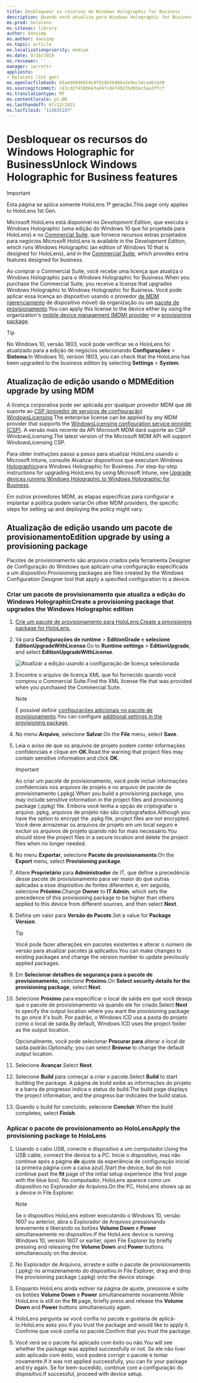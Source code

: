 ```yaml
---
title: Desbloquear os recursos do Windows Holographic for Business
description: Quando você atualiza para Windows Holographic for Business, o HoloLens fornece recursos adicionais projetados para empresas.
ms.prod: hololens
ms.sitesec: library
author: dansimp
ms.author: dansimp
ms.topic: article
ms.localizationpriority: medium
ms.date: 9/16/2019
ms.reviewer: ''
manager: jarrettr
appliesto:
- HoloLens (1st gen)
ms.openlocfilehash: b5ae9b0d6859c0f916b5b906e2e9ec54cad6cbd9
ms.sourcegitcommit: c43cd2f450b643ad4fc8e749235d03ec5aa3ffcf
ms.translationtype: MT
ms.contentlocale: pt-BR
ms.lasthandoff: 07/12/2021
ms.locfileid: "113635187"
---
```

# <a name="unlock-windows-holographic-for-business-features"></a><span data-ttu-id="e3c13-103">Desbloquear os recursos do Windows Holographic for Business</span><span class="sxs-lookup"><span data-stu-id="e3c13-103">Unlock Windows Holographic for Business features</span></span>

> [!IMPORTANT]
> <span data-ttu-id="e3c13-104">Esta página se aplica somente HoloLens 1ª geração.</span><span class="sxs-lookup"><span data-stu-id="e3c13-104">This page only applies to HoloLens 1st Gen.</span></span>

<span data-ttu-id="e3c13-105">Microsoft HoloLens está disponível no *Development Edition,* que executa o Windows Holographic (uma edição do Windows 10 que foi projetada para HoloLens) e no [Commercial Suite](hololens-commercial-features.md), que fornece recursos extras projetados para negócios.</span><span class="sxs-lookup"><span data-stu-id="e3c13-105">Microsoft HoloLens is available in the *Development Edition*, which runs Windows Holographic (an edition of Windows 10 that is designed for HoloLens), and in the [Commercial Suite](hololens-commercial-features.md), which provides extra features designed for business.</span></span>

<span data-ttu-id="e3c13-106">Ao comprar o Commercial Suite, você recebe uma licença que atualiza o Windows Holographic para o Windows Holographic for Business.</span><span class="sxs-lookup"><span data-stu-id="e3c13-106">When you purchase the Commercial Suite, you receive a license that upgrades Windows Holographic to Windows Holographic for Business.</span></span> <span data-ttu-id="e3c13-107">Você pode aplicar essa licença ao dispositivo usando o provedor [de MDM (gerenciamento](#edition-upgrade-by-using-mdm) de dispositivo móvel) da organização ou um [pacote de provisionamento](#edition-upgrade-by-using-a-provisioning-package).</span><span class="sxs-lookup"><span data-stu-id="e3c13-107">You can apply this license to the device either by using the organization's [mobile device management (MDM) provider](#edition-upgrade-by-using-mdm) or a [provisioning package](#edition-upgrade-by-using-a-provisioning-package).</span></span>

> [!TIP]
> <span data-ttu-id="e3c13-108">No Windows 10, versão 1803, você pode verificar se o HoloLens foi atualizado para a edição de negócios selecionando **Configurações**  >  **Sistema**.</span><span class="sxs-lookup"><span data-stu-id="e3c13-108">In Windows 10, version 1803, you can check that the HoloLens has been upgraded to the business edition by selecting **Settings** > **System**.</span></span>

## <a name="edition-upgrade-by-using-mdm"></a><span data-ttu-id="e3c13-109">Atualização de edição usando o MDM</span><span class="sxs-lookup"><span data-stu-id="e3c13-109">Edition upgrade by using MDM</span></span>

<span data-ttu-id="e3c13-110">A licença corporativa pode ser aplicada por qualquer provedor MDM que dê suporte ao [CSP (provedor de serviços de configuração) WindowsLicensing](https://msdn.microsoft.com/library/windows/hardware/dn904983.aspx).</span><span class="sxs-lookup"><span data-stu-id="e3c13-110">The enterprise license can be applied by any MDM provider that supports the [WindowsLicensing configuration service provider (CSP)](https://msdn.microsoft.com/library/windows/hardware/dn904983.aspx).</span></span> <span data-ttu-id="e3c13-111">A versão mais recente da API Microsoft MDM dará suporte ao CSP WindowsLicensing.</span><span class="sxs-lookup"><span data-stu-id="e3c13-111">The latest version of the Microsoft MDM API will support WindowsLicensing CSP.</span></span>

<span data-ttu-id="e3c13-112">Para obter instruções passo a passo para atualizar HoloLens usando o Microsoft Intune, consulte Atualizar dispositivos que executam Windows [Holographic](/intune/holographic-upgrade)para Windows Holographic for Business .</span><span class="sxs-lookup"><span data-stu-id="e3c13-112">For step-by-step instructions for upgrading HoloLens by using Microsoft Intune, see [Upgrade devices running Windows Holographic to Windows Holographic for Business](/intune/holographic-upgrade).</span></span>

 <span data-ttu-id="e3c13-113">Em outros provedores MDM, as etapas específicas para configurar e implantar a política podem variar.</span><span class="sxs-lookup"><span data-stu-id="e3c13-113">On other MDM providers, the specific steps for setting up and deploying the policy might vary.</span></span>

## <a name="edition-upgrade-by-using-a-provisioning-package"></a><span data-ttu-id="e3c13-114">Atualização de edição usando um pacote de provisionamento</span><span class="sxs-lookup"><span data-stu-id="e3c13-114">Edition upgrade by using a provisioning package</span></span>

<span data-ttu-id="e3c13-115">Pacotes de provisionamento são arquivos criados pela ferramenta Designer de Configuração do Windows que aplicam uma configuração especificada a um dispositivo.</span><span class="sxs-lookup"><span data-stu-id="e3c13-115">Provisioning packages are files created by the Windows Configuration Designer tool that apply a specified configuration to a device.</span></span>

### <a name="create-a-provisioning-package-that-upgrades-the-windows-holographic-edition"></a><span data-ttu-id="e3c13-116">Criar um pacote de provisionamento que atualiza a edição do Windows Holographic</span><span class="sxs-lookup"><span data-stu-id="e3c13-116">Create a provisioning package that upgrades the Windows Holographic edition</span></span>

1. [<span data-ttu-id="e3c13-117">Crie um pacote de provisionamento para HoloLens.</span><span class="sxs-lookup"><span data-stu-id="e3c13-117">Create a provisioning package for HoloLens.</span></span>](hololens-provisioning.md)
1. <span data-ttu-id="e3c13-118">Vá para **Configurações de runtime**  >  **EditionGrade** e **selecione EditionUpgradeWithLicense**.</span><span class="sxs-lookup"><span data-stu-id="e3c13-118">Go to **Runtime settings** > **EditionUpgrade**, and select **EditionUpgradeWithLicense**.</span></span>

    ![Atualizar a edição usando a configuração de licença selecionada](images/icd1.png)

1. <span data-ttu-id="e3c13-120">Encontre o arquivo de licença XML que foi fornecido quando você comprou o Commercial Suite.</span><span class="sxs-lookup"><span data-stu-id="e3c13-120">Find the XML license file that was provided when you purchased the Commercial Suite.</span></span>

    > [!NOTE]
    > <span data-ttu-id="e3c13-121">É possível definir [configurações adicionais no pacote de provisionamento](hololens-provisioning.md).</span><span class="sxs-lookup"><span data-stu-id="e3c13-121">You can configure [additional settings in the provisioning package](hololens-provisioning.md).</span></span>

1. <span data-ttu-id="e3c13-122">No menu **Arquivo**, selecione **Salvar**.</span><span class="sxs-lookup"><span data-stu-id="e3c13-122">On the **File** menu, select **Save**.</span></span> 

1. <span data-ttu-id="e3c13-123">Leia o aviso de que os arquivos de projeto podem conter informações confidenciais e clique em **OK.**</span><span class="sxs-lookup"><span data-stu-id="e3c13-123">Read the warning that project files may contain sensitive information and click **OK**.</span></span>

    > [!IMPORTANT]
    > <span data-ttu-id="e3c13-124">Ao criar um pacote de provisionamento, você pode incluir informações confidenciais nos arquivos de projeto e no arquivo de pacote de provisionamento (.ppkg).</span><span class="sxs-lookup"><span data-stu-id="e3c13-124">When you build a provisioning package, you may include sensitive information in the project files and provisioning package (.ppkg) file.</span></span> <span data-ttu-id="e3c13-125">Embora você tenha a opção de criptografar o arquivo. ppkg, arquivos de projeto não são criptografados.</span><span class="sxs-lookup"><span data-stu-id="e3c13-125">Although you have the option to encrypt the .ppkg file, project files are not encrypted.</span></span> <span data-ttu-id="e3c13-126">Você deve armazenar os arquivos de projeto em um local seguro e excluir os arquivos de projeto quando não for mais necessário.</span><span class="sxs-lookup"><span data-stu-id="e3c13-126">You should store the project files in a secure location and delete the project files when no longer needed.</span></span>

1. <span data-ttu-id="e3c13-127">No menu **Exportar**, selecione **Pacote de provisionamento**.</span><span class="sxs-lookup"><span data-stu-id="e3c13-127">On the **Export** menu, select **Provisioning package**.</span></span>

1. <span data-ttu-id="e3c13-128">Altere **Proprietário** para **Administrador** de IT, que define a precedência desse pacote de provisionamento para ser maior do que outras aplicadas a esse dispositivo de fontes diferentes e, em seguida, selecione **Próximo**.</span><span class="sxs-lookup"><span data-stu-id="e3c13-128">Change **Owner** to **IT Admin**, which sets the precedence of this provisioning package to be higher than others applied to this device from different sources, and then select **Next**.</span></span>

1. <span data-ttu-id="e3c13-129">Defina um valor para **Versão do Pacote**.</span><span class="sxs-lookup"><span data-stu-id="e3c13-129">Set a value for **Package Version**.</span></span>

    > [!TIP]
    > <span data-ttu-id="e3c13-130">Você pode fazer alterações em pacotes existentes e alterar o número de versão para atualizar pacotes já aplicados.</span><span class="sxs-lookup"><span data-stu-id="e3c13-130">You can make changes to existing packages and change the version number to update previously applied packages.</span></span>

1. <span data-ttu-id="e3c13-131">Em **Selecionar detalhes de segurança para o pacote de provisionamento,** selecione **Próximo.**</span><span class="sxs-lookup"><span data-stu-id="e3c13-131">On **Select security details for the provisioning package**, select **Next**.</span></span>

1. <span data-ttu-id="e3c13-132">Selecione **Próximo** para especificar o local de saída em que você deseja que o pacote de provisionamento vá quando ele for criado.</span><span class="sxs-lookup"><span data-stu-id="e3c13-132">Select **Next** to specify the output location where you want the provisioning package to go once it's built.</span></span> <span data-ttu-id="e3c13-133">Por padrão, o Windows ICD usa a pasta do projeto como o local de saída.</span><span class="sxs-lookup"><span data-stu-id="e3c13-133">By default, Windows ICD uses the project folder as the output location.</span></span>

    <span data-ttu-id="e3c13-134">Opcionalmente, você pode selecionar **Procurar para** alterar o local de saída padrão.</span><span class="sxs-lookup"><span data-stu-id="e3c13-134">Optionally, you can select **Browse** to change the default output location.</span></span>

1. <span data-ttu-id="e3c13-135">Selecione **Avançar**.</span><span class="sxs-lookup"><span data-stu-id="e3c13-135">Select **Next**.</span></span>

1. <span data-ttu-id="e3c13-136">Selecione **Build** para começar a criar o pacote.</span><span class="sxs-lookup"><span data-stu-id="e3c13-136">Select **Build** to start building the package.</span></span> <span data-ttu-id="e3c13-137">A página de build exibe as informações do projeto e a barra de progresso indica o status do build.</span><span class="sxs-lookup"><span data-stu-id="e3c13-137">The build page displays the project information, and the progress bar indicates the build status.</span></span>

1. <span data-ttu-id="e3c13-138">Quando o build for concluído, selecione **Concluir**.</span><span class="sxs-lookup"><span data-stu-id="e3c13-138">When the build completes, select **Finish**.</span></span>

### <a name="apply-the-provisioning-package-to-hololens"></a><span data-ttu-id="e3c13-139">Aplicar o pacote de provisionamento ao HoloLens</span><span class="sxs-lookup"><span data-stu-id="e3c13-139">Apply the provisioning package to HoloLens</span></span>

1. <span data-ttu-id="e3c13-140">Usando o cabo USB, conecte o dispositivo a um computador.</span><span class="sxs-lookup"><span data-stu-id="e3c13-140">Using the USB cable, connect the device to a PC.</span></span> <span data-ttu-id="e3c13-141">Inicie o dispositivo, mas não continue após a página **de** ajuste da experiência de configuração inicial (a primeira página com a caixa azul).</span><span class="sxs-lookup"><span data-stu-id="e3c13-141">Start the device, but do not continue past the **fit** page of the initial setup experience (the first page with the blue box).</span></span> <span data-ttu-id="e3c13-142">No computador, HoloLens aparece como um dispositivo no Explorador de Arquivos.</span><span class="sxs-lookup"><span data-stu-id="e3c13-142">On the PC, HoloLens shows up as a device in File Explorer.</span></span>

    > [!NOTE]
    > <span data-ttu-id="e3c13-143">Se o dispositivo HoloLens estiver executando o Windows 10, versão 1607 ou anterior, abra o Explorador de Arquivos pressionando brevemente e liberando os botões **Volume Down** e **Power** simultaneamente no dispositivo.</span><span class="sxs-lookup"><span data-stu-id="e3c13-143">If the HoloLens device is running Windows 10, version 1607 or earlier, open File Explorer by briefly pressing and releasing the **Volume Down** and **Power** buttons simultaneously on the device.</span></span>

1. <span data-ttu-id="e3c13-144">No Explorador de Arquivos, arraste e solte o pacote de provisionamento (.ppkg) no armazenamento do dispositivo.</span><span class="sxs-lookup"><span data-stu-id="e3c13-144">In File Explorer, drag and drop the provisioning package (.ppkg) onto the device storage.</span></span>

1. <span data-ttu-id="e3c13-145">Enquanto HoloLens ainda estiver na  página de ajuste, pressione e solte os botões **Volume Down** e **Power** simultaneamente novamente.</span><span class="sxs-lookup"><span data-stu-id="e3c13-145">While HoloLens is still on the **fit** page, briefly press and release the **Volume Down** and **Power** buttons simultaneously again.</span></span>

1. <span data-ttu-id="e3c13-146">HoloLens pergunta se você confia no pacote e gostaria de aplicá-lo.</span><span class="sxs-lookup"><span data-stu-id="e3c13-146">HoloLens asks you if you trust the package and would like to apply it.</span></span> <span data-ttu-id="e3c13-147">Confirme que você confia no pacote.</span><span class="sxs-lookup"><span data-stu-id="e3c13-147">Confirm that you trust the package.</span></span>

1. <span data-ttu-id="e3c13-148">Você verá se o pacote foi aplicado com êxito ou não.</span><span class="sxs-lookup"><span data-stu-id="e3c13-148">You will see whether the package was applied successfully or not.</span></span> <span data-ttu-id="e3c13-149">Se ele não tiver sido aplicado com êxito, você poderá corrigir o pacote e tentar novamente.</span><span class="sxs-lookup"><span data-stu-id="e3c13-149">If it was not applied successfully, you can fix your package and try again.</span></span> <span data-ttu-id="e3c13-150">Se for bem-sucedido, continue com a configuração do dispositivo.</span><span class="sxs-lookup"><span data-stu-id="e3c13-150">If successful, proceed with device setup.</span></span>
